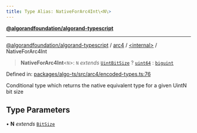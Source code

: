 ```yaml
---
title: Type Alias: NativeForArc4Int\<N\>
---
```


[**@algorandfoundation/algorand-typescript**](../../../README)

***

[@algorandfoundation/algorand-typescript](../../../README) / [arc4](../../README) / [\<internal\>](../README) / NativeForArc4Int



> **NativeForArc4Int**\<`N`\>: `N` *extends* [`UintBitSize`](UintBitSize) ? [`uint64`](../../../index/type-aliases/uint64) : [`biguint`](../../../index/type-aliases/biguint)

Defined in: [packages/algo-ts/src/arc4/encoded-types.ts:76](https://github.com/algorandfoundation/puya-ts/blob/main/packages/algo-ts/src/arc4/encoded-types.ts#L76)

Conditional type which returns the native equivalent type for a given UintN bit size

## Type Parameters

• **N** *extends* [`BitSize`](../../type-aliases/BitSize)